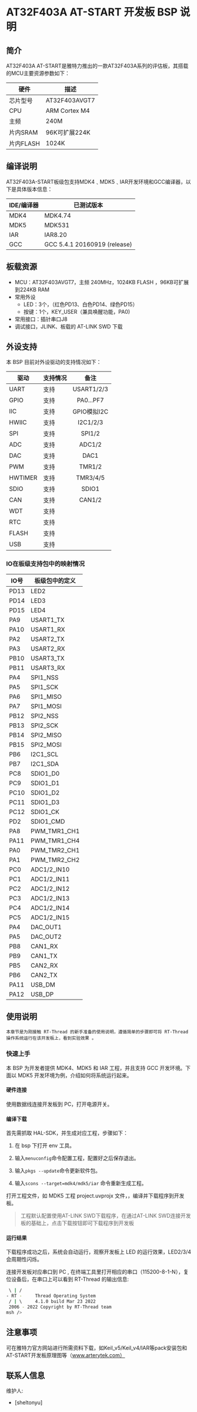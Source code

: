 # AT32F403A AT-START 开发板 BSP 说明

## 简介

AT32F403A AT-START是雅特力推出的一款AT32F403A系列的评估板，其搭载的MCU主要资源参数如下：

| 硬件      | 描述          |
| --------- | ------------- |
| 芯片型号  | AT32F403AVGT7 |
| CPU       | ARM Cortex M4 |
| 主频      | 240M          |
| 片内SRAM  | 96K可扩展224K |
| 片内FLASH | 1024K         |

## 编译说明

AT32F403A-START板级包支持MDK4﹑MDK5﹑IAR开发环境和GCC编译器，以下是具体版本信息：

| IDE/编译器 | 已测试版本                   |
| ---------- | ---------------------------- |
| MDK4       | MDK4.74                      |
| MDK5       | MDK531                       |
| IAR        | IAR8.20                      |
| GCC        | GCC 5.4.1 20160919 (release) |

## 板载资源

- MCU：AT32F403AVGT7，主频 240MHz，1024KB FLASH ，96KB可扩展到224KB RAM
- 常用外设
  - LED：3个，（红色PD13、白色PD14、绿色PD15）
  - 按键：1个，KEY_USER（兼具唤醒功能，PA0)
- 常用接口：插针串口J8
- 调试接口，JLINK、板载的 AT-LINK SWD 下载

## 外设支持

本 BSP 目前对外设驱动的支持情况如下：

| 驱动      | 支持情况 |            备注            |
| --------- | -------- | :------------------------: |
| UART      | 支持     | USART1/2/3                 |
| GPIO      | 支持     | PA0...PF7                  |
| IIC       | 支持     | GPIO模拟I2C                |
| HWIIC     | 支持     | I2C1/2/3                   |
| SPI       | 支持     | SPI1/2                     |
| ADC       | 支持     | ADC1/2                     |
| DAC       | 支持     | DAC1                       |
| PWM       | 支持     | TMR1/2                     |
| HWTIMER   | 支持     | TMR3/4/5                   |
| SDIO      | 支持     | SDIO1                      |
| CAN       | 支持     | CAN1/2                     |
| WDT       | 支持     |                            |
| RTC       | 支持     |                            |
| FLASH     | 支持     |                            |
| USB       | 支持     |                            |

### IO在板级支持包中的映射情况

| IO号 | 板级包中的定义 |
| ---- | -------------- |
| PD13 | LED2           |
| PD14 | LED3           |
| PD15 | LED4           |
| PA9  | USART1_TX      |
| PA10 | USART1_RX      |
| PA2  | USART2_TX      |
| PA3  | USART2_RX      |
| PB10 | USART3_TX      |
| PB11 | USART3_RX      |
| PA4  | SPI1_NSS       |
| PA5  | SPI1_SCK       |
| PA6  | SPI1_MISO      |
| PA7  | SPI1_MOSI      |
| PB12 | SPI2_NSS       |
| PB13 | SPI2_SCK       |
| PB14 | SPI2_MISO      |
| PB15 | SPI2_MOSI      |
| PB6  | I2C1_SCL       |
| PB7  | I2C1_SDA       |
| PC8  | SDIO1_D0       |
| PC9  | SDIO1_D1       |
| PC10 | SDIO1_D2       |
| PC11 | SDIO1_D3       |
| PC12 | SDIO1_CK       |
| PD2  | SDIO1_CMD      |
| PA8  | PWM_TMR1_CH1   |
| PA11 | PWM_TMR1_CH4   |
| PA0  | PWM_TMR2_CH1   |
| PA1  | PWM_TMR2_CH2   |
| PC0  | ADC1/2_IN10    |
| PC1  | ADC1/2_IN11    |
| PC2  | ADC1/2_IN12    |
| PC3  | ADC1/2_IN13    |
| PC4  | ADC1/2_IN14    |
| PC5  | ADC1/2_IN15    |
| PA4  | DAC_OUT1       |
| PA5  | DAC_OUT2       |
| PB8  | CAN1_RX        |
| PB9  | CAN1_TX        |
| PB5  | CAN2_RX        |
| PB6  | CAN2_TX        |
| PA11 | USB_DM         |
| PA12 | USB_DP         |

## 使用说明

    本章节是为刚接触 RT-Thread 的新手准备的使用说明，遵循简单的步骤即可将 RT-Thread 操作系统运行在该开发板上，看到实验效果 。

### 快速上手

本 BSP 为开发者提供 MDK4、MDK5 和 IAR 工程，并且支持 GCC 开发环境。下面以 MDK5 开发环境为例，介绍如何将系统运行起来。

#### 硬件连接

使用数据线连接开发板到 PC，打开电源开关。

#### 编译下载

首先需抓取 HAL-SDK，并生成对应工程，步骤如下：

1. 在 bsp 下打开 env 工具。

2. 输入`menuconfig`命令配置工程，配置好之后保存退出。

3. 输入`pkgs --update`命令更新软件包。

4. 输入`scons --target=mdk4/mdk5/iar` 命令重新生成工程。

打开工程文件，如 MDK5 工程 project.uvprojx 文件，，编译并下载程序到开发板。

> 工程默认配置使用AT-LINK SWD下载程序，在通过AT-LINK SWD连接开发板的基础上，点击下载按钮即可下载程序到开发板

#### 运行结果

下载程序成功之后，系统会自动运行，观察开发板上 LED 的运行效果，LED2/3/4 会周期性闪烁。

连接开发板对应串口到 PC , 在终端工具里打开相应的串口（115200-8-1-N），复位设备后，在串口上可以看到 RT-Thread 的输出信息:

```bash
 \ | /
- RT -     Thread Operating System
 / | \     4.1.0 build Mar 23 2022
 2006 - 2022 Copyright by RT-Thread team
msh />
```

## 注意事项

可在雅特力官方网站进行所需资料下载，如Keil_v5/Keil_v4/IAR等pack安装包和AT-START开发板原理图等（www.arterytek.com）

## 联系人信息

维护人:

- [sheltonyu]